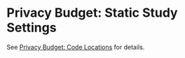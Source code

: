 # Privacy Budget: Static Study Settings

See [Privacy Budget: Code
Locations](../../../docs/privacy_budget_code_locations.md) for
details.

